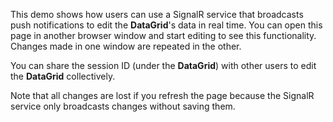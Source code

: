 This demo shows how users can use a SignalR service that broadcasts push notifications to edit the **DataGrid**'s data in real time. You can open this page in another browser window and start editing to see this functionality. Changes made in one window are repeated in the other.
 
You can share the session ID (under the **DataGrid**) with other users to edit the **DataGrid** collectively.
 
Note that all changes are lost if you refresh the page because the SignalR service only broadcasts changes without saving them.